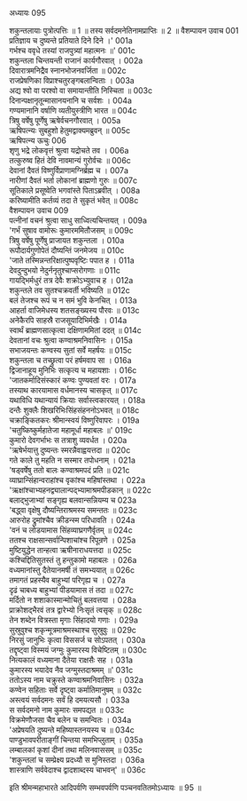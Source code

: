 अध्यायः 095

शकुन्तलायाः पुत्रोत्पत्तिः ॥ 1 ॥ तस्य सर्वदमनेतिनामप्राप्तिः ॥ 2 ॥
वैशम्पायन उवाच 	001  
प्रतिज्ञाय च दुष्यन्ते प्रतियाते दिने दिने ।\'	001a  
गर्भश्च ववृधे तस्यां राजपुत्र्यां महात्मनः ॥\'	001c  
शकुन्तला चिन्तयन्ती राजानं कार्यगौरवात् ।	002a  
दिवारात्रमनिद्रैव स्नानभोजनवर्जिता ॥	002c  
राजप्रेषणिका विप्राश्चतुरङ्गबलान्विताः ।	003a  
अद्य श्वो वा परश्वो वा समायान्तीति निस्चिता ॥	003c  
दिनान्पक्षानृतून्मासानयनानि च सर्वशः ।	004a  
गण्यमानानि वर्षाणि व्यतीयुस्त्रीणि भारत ॥	004c  
त्रिषु वर्षेषु पूर्णेषु ऋषेर्वचनगौरवात् ।	005a  
ऋषिपत्न्यः सुबहुशो हेतुमद्वाक्यमब्रुवन् ॥	005c  
ऋषिपत्न्य ऊचुः 	006  
शृणु भद्रे लोकवृत्तं श्रुत्वा यद्रोचते तव ।	006a  
तत्कुरुष्व हितं देवि नावमान्यं गुरोर्वचः ॥	006c  
देवानां दैवतं विष्णुर्विप्राणामग्निर्ब्रह्म च ।	007a  
नारीणां दैवतं भर्ता लोकानां ब्राह्मणो गुरुः ॥	007c  
सूतिकाले प्रसूष्वेति भगवांस्ते पिताऽब्रवीत् ।	008a  
करिष्यामीति कर्तव्यं तदा ते सुकृतं भवेत् ॥	008c  
वैशम्पायन उवाच 	009  
पत्नीनां वचनं श्रुत्वा साधु साध्वित्यचिन्तयत् ।	009a  
\'गर्भं सुषाव वामोरूः कुमारममितौजसम् ॥	009c  
त्रिषु वर्षेषु पूर्णेषु प्राजायत शकुन्तला ।	010a  
रूपौदार्यगुणोपेतं दौष्यन्तिं जनमेजय ॥	010c  
\'जाते तस्मिन्नन्तरिक्षात्पुष्पवृष्टिः पपात ह ।	011a  
देवदुन्दुभयो नेदुर्ननृतुश्चाप्सरोगणाः ॥	011c  
गायद्भिर्मधुरं तत्र देवैः शक्रोऽभ्युवाच ह ।	012a  
शकुन्तले तव सुतश्चक्रवर्ती भविष्यति ॥	012c  
बलं तेजश्च रूपं च न समं भुवि केनचित् ।	013a  
आहर्ता वाजिमेधस्य शतसङ्ख्यस्य पौरवः ॥	013c  
अनेकैरपि साहस्रै राजसूयादिभिर्मखैः ।	014a  
स्वार्थं ब्राह्मणसात्कृत्वा दक्षिणाममितां ददत् ॥	014c  
देवतानां वचः श्रुत्वा कण्वाश्रमनिवासिनः ।	015a  
सभाजयन्तः कण्वस्य सुतां सर्वे महर्षयः ॥	015c  
शकुन्तला च तच्छ्रुत्वा परं हर्षमवाप सा ।	016a  
द्विजानाहूय मुनिभिः सत्कृत्य च महायशाः ।	016c  
\'जातकर्मादिसंस्कारं कण्वः पुण्यवतां वरः ।	017a  
तस्याथ कारयामास वर्धमानस्य चासकृत् ॥	017c  
यथाविधि यथान्यायं क्रियाः सर्वास्त्वकारयत् ।	018a  
दन्तैः शुक्लैः शिखरिभिःसिंहसंहननोऽभवत् ॥	018c  
चक्राङ्कितकरः श्रीमान्स्वयं विष्णुरिवापरः ।	019a  
\'चतुष्किष्कुर्महातेजा महामूर्धा महाबलः ॥\'	019c  
कुमारो देवगर्भाभः स तत्राशु व्यवर्धत ।	020a  
\'ऋषेर्भयात्तु दुष्यन्तः स्मरन्नैवाह्वयत्तदा ॥	020c  
गते काले तु महति न सस्मार तपोधनाम् ।	021a  
\'षड्वर्षेषु ततो बालः कण्वाश्रमपदं प्रति ॥	021c  
व्याघ्रान्सिंहान्वराहांश्च वृकांश्च महिषांस्तथा ।	022a  
\'ऋक्षांश्चाभ्यहनद्व्यालान्पद्भ्यामाश्रमपीडकान् ॥	022c  
बलाद्भुजाभ्यां सङ्गृह्य बलवान्सन्नियम्य च 	023a  
\'बद्ध्वा वृक्षेषु दौष्यन्तिराश्रमस्य समन्ततः ॥	023c  
आरुरोह द्रुमांश्चैव क्रीडन्स्म परिधावति ।	024a  
\'वनं च लोडयामास सिंहव्याघ्रगणैर्वृतम् ॥	024c  
ततश्च राक्षसान्सर्वान्पिशाचांश्च रिपून्रणे ।	025a  
मुष्टियुद्धेन तान्हत्वा ऋषीनाराधयत्तदा ॥	025c  
कश्चिद्दितिसुतस्तं तु हन्तुकामो महाबलः ।	026a  
वध्यमानांस्तु दैतेयानमर्षी तं समभ्ययात् ॥	026c  
तमागतं प्रहस्यैव बाहुभ्यां परिगृह्य च ।	027a  
दृढं चाबध्य बाहुभ्यां पीडयामास तं तदा ॥	027c  
मर्दितो न शशाकास्मान्मोचितुं बलवत्तया ।	028a  
प्राक्रोशद्भैरवं तत्र द्वारेभ्यो निःसृतं त्वसृक् ॥	028c  
तेन शब्देन वित्रस्ता मृगाः सिंहादयो गणाः ।	029a  
सुस्रुवुश्च शकृन्मूत्रमाश्रमस्थाश्च सुस्रुवुः ॥	029c  
निरसुं जानुभिः कृत्वा विससर्ज च सोऽपतत् ।	030a  
तद्दृष्ट्वा विस्मयं जग्मुः कुमारस्य विचेष्टितम् ॥	030c  
नित्यकालं वध्यमाना दैतेया राक्षसैः सह ।	031a  
कुमारस्य भयादेव नैव जग्मुस्तदाश्रमम् ॥\'	031c  
ततोऽस्य नाम चक्रुस्ते कण्वाश्रमनिवासिनः ।	032a  
कण्वेन सहिताः सर्वे दृष्ट्वा कर्मातिमानुषम् ॥	032c  
अस्त्वयं सर्वदमनः सर्वं हि दमयत्यसौ ।	033a  
स सर्वदमनो नाम कुमारः समपद्यत ॥	033c  
विक्रमेणौजसा चैव बलेन च समन्वितः ।	034a  
\'अप्रेषयति दुष्यन्ते महिष्यास्तनयस्य च ॥	034c  
पाण्डुभावपरीताङ्गीं चिन्तया समभिप्लुताम् ।	035a  
लम्बालकां कृशां दीनां तथा मलिनवाससम् ॥	035c  
\'शकुन्तलां च सम्प्रेक्ष्य प्रदध्यौ स मुनिस्तदा ।	036a  
शास्त्राणि सर्ववेदाश्च द्वादशाब्दस्य चाभवन्\' ॥	036c  

इति श्रीमन्महाभारते आदिपर्वणि सम्भवपर्वणि पञ्चनवतितमोऽध्यायः ॥ 95 ॥
